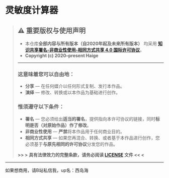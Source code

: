 # 灵敏度计算器

> ## ⚠️ 重要版权与使用声明
>
> - 本仓库**全部内容与所有版本（自2020年起及未来所有版本）** 均采用 **[知识共享署名-非商业性使用-相同方式共享 4.0 国际许可协议](LICENSE)**。
> - **Copyright (c) 2020–present Haige**
>
> ---
>
> ### 这意味着您可以自由地：
> - **分享** — 在任何媒介以任何形式复制、发行本作品。
> - **演绎** — 修改、转换或以本作品为基础进行创作。
>
> ### 惟须遵守以下条件：
> - **署名** — 您必须给出**适当的署名**，提供指向本许可协议的链接，同时**标明是否（对原始作品）作了修改**。
> - **非商业性使用** — **严禁**将本作品用于任何商业目的。
> - **相同方式共享** — 如果您再混合、转换、或者基于本作品进行创作，您必须基于**与原先相同的许可协议**分发您的作品。
>
> **>> > 具有法律效力的完整条款，请务必阅读 [LICENSE](LICENSE) 文件 << <**

---

如果想商用，请B站私信我，up名：西岛海
